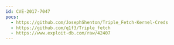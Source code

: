 ```yaml
---
id: CVE-2017-7047
pocs:
  - https://github.com/JosephShenton/Triple_Fetch-Kernel-Creds
  - https://github.com/q1f3/Triple_fetch
  - https://www.exploit-db.com/raw/42407
---
```

